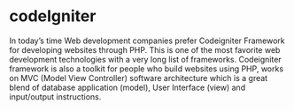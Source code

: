 # codeIgniter
In today’s time Web development companies prefer Codeigniter Framework for developing websites through PHP. This is one of the most favorite web development technologies with a very long list of frameworks. Codeigniter framework is also a toolkit for people who build websites using PHP, works on MVC (Model View Controller) software architecture which is a great blend of database application (model), User Interface (view) and input/output instructions.
